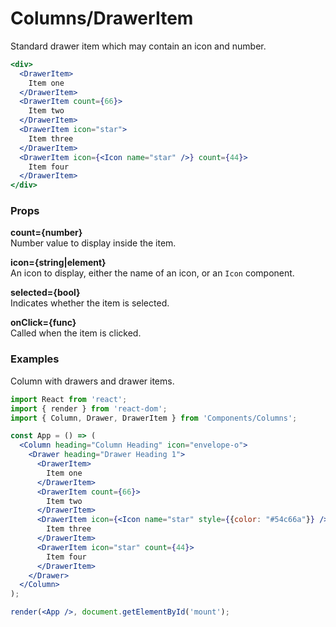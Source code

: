 Columns/DrawerItem
==================
Standard drawer item which may contain an icon and number.

```jsx
<div>
  <DrawerItem>
    Item one
  </DrawerItem>
  <DrawerItem count={66}>
    Item two
  </DrawerItem>
  <DrawerItem icon="star">
    Item three
  </DrawerItem>
  <DrawerItem icon={<Icon name="star" />} count={44}>
    Item four
  </DrawerItem>
</div>
```

### Props

**count={number}**  
Number value to display inside the item.

**icon={string|element}**  
An icon to display, either the name of an icon, or an `Icon` component.

**selected={bool}**  
Indicates whether the item is selected.

**onClick={func}**  
Called when the item is clicked.

### Examples

Column with drawers and drawer items.

```jsx
import React from 'react';
import { render } from 'react-dom';
import { Column, Drawer, DrawerItem } from 'Components/Columns';

const App = () => (
  <Column heading="Column Heading" icon="envelope-o">
    <Drawer heading="Drawer Heading 1">
      <DrawerItem>
        Item one
      </DrawerItem>
      <DrawerItem count={66}>
        Item two
      </DrawerItem>
      <DrawerItem icon={<Icon name="star" style={{color: "#54c66a"}} />}>
        Item three
      </DrawerItem>
      <DrawerItem icon="star" count={44}>
        Item four
      </DrawerItem>
    </Drawer>
  </Column>
);

render(<App />, document.getElementById('mount');
```
